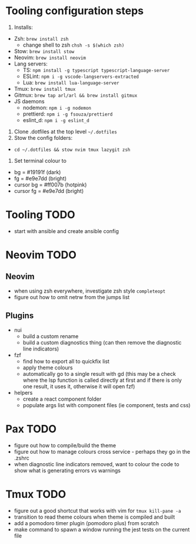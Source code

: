 # Tooling configuration steps

1. Installs:

- Zsh: `brew install zsh`
  - change shell to zsh `chsh -s $(which zsh)`
- Stow: `brew install stow`
- Neovim: `brew install neovim`
- Lang servers:
  - TS: `npm install -g typescript typescript-language-server`
  - ESLint: `npm i -g vscode-langservers-extracted`
  - Lua: `brew install lua-language-server`
- Tmux: `brew install tmux`
- Gitmux: `brew tap arl/arl && brew install gitmux`
- JS daemons
  - nodemon: `npm i -g nodemon`
  - prettierd: `npm i -g fsouza/prettierd`
  - eslint_d: `npm i -g eslint_d`

1. Clone .dotfiles at the top level `~/.dotfiles`
1. Stow the config folders:

- `cd ~/.dotfiles && stow nvim tmux lazygit zsh`

1. Set terminal colour to

- bg = #19191f (dark)
- fg = #e9e7dd (bright)
- cursor bg = #ff007b (hotpink)
- cursor fg = #e9e7dd (bright)

# Tooling TODO

- start with ansible and create ansible config

# Neovim TODO

## Neovim

- when using zsh everywhere, investigate zsh style `completeopt`
- figure out how to omit netrw from the jumps list

## Plugins

- nui
  - build a custom rename
  - build a custom diagnostics thing (can then remove the diagnostic line indicators)
- fzf
  - find how to export all to quickfix list
  - apply theme colours
  - automatically go to a single result with gd (this may be a check where the lsp function is called directly at first and if there is only one result, it uses it, otherwise it will open fzf)
- helpers
  - create a react component folder
  - populate args list with component files (ie component, tests and css)

# Pax TODO

- figure out how to compile/build the theme
- figure out how to manage colours cross service - perhaps they go in the .zshrc
- when diagnostic line indicators removed, want to colour the code to show what is generating errors vs warnings

# Tmux TODO

- figure out a good shortcut that works with vim for `tmux kill-pane -a`
- transition to read theme colours when theme is compiled and built
- add a pomodoro timer plugin (pomodoro plus) from scratch
- make command to spawn a window running the jest tests on the current file

